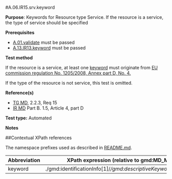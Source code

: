 #A.06.IR15.srv.keyword

**Purpose**: Keywords for Resource type Service. If the resource is a service, the type of service should be specified

**Prerequisites**
* [A.01.validate](A.01.validate.md) must be passed
* [A.13.IR13.keyword](A.13.IR13.keyword.md) must be passed

**Test method**

If the resource is a service, at least one [keyword](#keyword) must originate from [EU commission regulation No. 1205/2008, Annex part D, No. 4.](http://inspire.ec.europa.eu/metadata-codelist/SpatialDataServiceCategory)

If the type of the resource is not service, this test is omitted.

**Reference(s)**	 

* [TG MD](./README.md#ref_TG_MD), 2.2.3, Req 15
* [IR MD](README.md#ref_IR_MD) Part B. 1.5, Article 4, part D

**Test type:** Automated

**Notes**

##Contextual XPath references

The namespace prefixes used as described in [README.md](./README.md#namespaces).

Abbreviation                                   |  XPath expression (relative to gmd:MD_Metadata)
-----------------------------------------------| -------------------------------------------------------------------------
<a name="keyword"></a> keyword   | ./gmd:identificationInfo[1]/*/gmd:descriptiveKeywords/*/gmd:keyword
